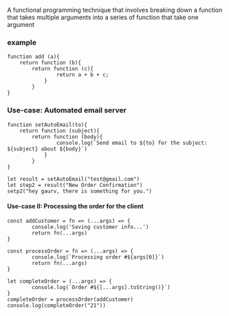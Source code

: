 A functional programming technique that involves breaking down a function that takes multiple arguments into a series of function that take one argument

### example
```
function add (a){
	return function (b){
		return function (c){
				return a + b + c;
			}
		}
}
```

### Use-case: Automated email server
```
function setAutoEmail(to){
	return function (subject){
		return function (body){
				console.log(`Send email to ${to} for the subject: ${subject} about ${body}`)
			}
		}
}

let result = setAutoEmail("test@gmail.com")
let step2 = result("New Order Confirmation")
setp2("hey gaurv, there is something for you.")
```
#### Use-case II: Processing the order for the client
```
const addCustomer = fn => (...args) => {
        console.log('Saving customer info...')
        return fn(...args)
}

const processOrder = fn => (...args) => {
        console.log(`Processing order #${args[0]}`)
        return fn(...args)
}

let completeOrder = (...args) => {
        console.log(`Order #${[...args].toString()}`)
}
completeOrder = processOrder(addCustomer)
console.log(completeOrder("21"))

```